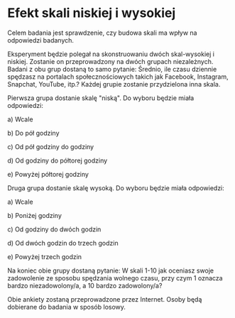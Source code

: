 # Efekt skali niskiej i wysokiej

Celem badania jest sprawdzenie, czy budowa skali ma wpływ na odpowiedzi badanych.

Eksperyment będzie polegał na skonstruowaniu dwóch skal-wysokiej i niskiej. Zostanie on przeprowadzony na dwóch grupach niezależnych. Badani z obu grup dostaną to samo pytanie: Średnio, ile czasu dziennie spędzasz na portalach społecznościowych takich jak Facebook, Instagram, Snapchat, YouTube, itp.? Każdej grupie zostanie przydzielona inna skala.

Pierwsza grupa dostanie skalę "niską". Do wyboru będzie miała odpowiedzi:

a) Wcale

b) Do pół godziny

c) Od pół godziny do godziny

d) Od godziny do półtorej godziny

e) Powyżej półtorej godziny


Druga grupa dostanie skalę wysoką. Do wyboru będzie miała odpowiedzi:

a) Wcale

b) Poniżej godziny

c) Od godziny do dwóch godzin

d) Od dwóch godzin do trzech godzin

e) Powyżej trzech godzin

Na koniec obie grupy dostaną pytanie: W skali 1-10 jak oceniasz swoje zadowolenie ze sposobu spędzania wolnego czasu, przy czym 1 oznacza bardzo niezadowolony/a, a 10 bardzo zadowolony/a?

Obie ankiety zostaną przeprowadzone przez Internet. Osoby będą dobierane do badania w sposób losowy.
